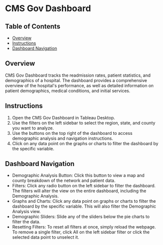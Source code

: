 # CMS Gov Dashboard

## Table of Contents
- [Overview](#overview)
- [Instructions](#instructions)
- [Dashboard Navigation](#dashboard-navigation)

## Overview
CMS Gov Dashboard tracks the readmission rates, patient statistics, and demographics of a hospital. The dashboard provides a comprehensive overview of the hospital's performance, as well as detailed information on patient demographics, medical conditions, and initial services.

## Instructions
1. Open the CMS Gov Dashboard in Tableau Desktop.
2. Use the filters on the left sidebar to select the region, state, and county you want to analyze.
3. Use the buttons on the top right of the dashboard to access demographic analysis and navigation instructions.
4. Click on any data point on the graphs or charts to filter the dashboard by the specific variable.

## Dashboard Navigation
- Demographic Analysis Button: Click this button to view a map and county breakdown of the network and patient data.
- Filters: Click any radio button on the left sidebar to filter the dashboard. The filters will alter the view on the entire dashboard, including the Demographic Analysis.
- Graphs and Charts: Click any data point on graphs or charts to filter the dashboard by the specific variable. This will also filter the Demographic Analysis view.
- Demographic Sliders: Slide any of the sliders below the pie charts to filter the data.
- Resetting Filters: To reset all filters at once, simply reload the webpage. To remove a single filter, click All on the left sidebar filter or click the selected data point to unselect it.
